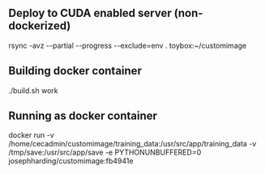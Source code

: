 
## Deploy to CUDA enabled server (non-dockerized)
rsync -avz --partial --progress --exclude=env . toybox:~/customimage

## Building docker container
./build.sh work

## Running as docker container
docker run -v /home/cecadmin/customimage/training_data:/usr/src/app/training_data -v /tmp/save:/usr/src/app/save -e PYTHONUNBUFFERED=0 josephharding/customimage:fb4941e
